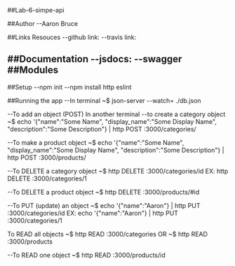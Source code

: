 ##Lab-6-simpe-api

##Author
--Aaron Bruce

##Links Resouces
--github link:
--travis link:

##Documentation
--jsdocs:
--swagger
##Modules
--

##Setup
--npm init
--npm install http eslint

##Running the app
--In terminal
~$ json-server --watch= ./db.json

--To add an object (POST)
In another terminal
--to create a category object
~$ echo '{"name":"Some Name", "display_name":"Some Display Name", "description":"Some Description"} | http POST :3000/categories/

--To make a product object
~$ echo '{"name":"Some Name", "display_name":"Some Display Name", "description":"Some Description"} | http POST :3000/products/

--To DELETE a category object
~$ http DELETE :3000/categories/id
EX: http DELETE :3000/categories/1

--To DELETE a product object
~$ http DELETE :3000/products/#id

--To PUT (update) an object
~$ echo '{"name":"Aaron"} | http PUT :3000/categories/id
EX: echo '{"name":"Aaron"} | http PUT :3000/categories/1

To READ all objects
~$ http READ :3000/categories
OR
~$ http READ :3000/products

--To READ one object
~$ http READ :3000/products/id